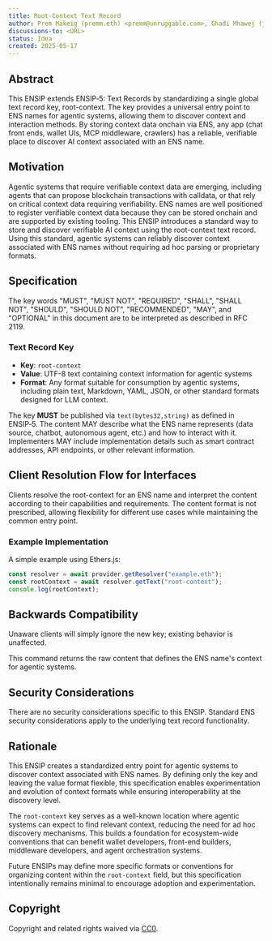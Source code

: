 ```yaml
---
title: Root‑Context Text Record
author: Prem Makeig (premm.eth) <premm@unruggable.com>, Ghadi Mhawej (justghadi.eth) <ghadi@justalab.co>
discussions-to: <URL>
status: Idea
created: 2025-05-17
---
```


## Abstract

This ENSIP extends ENSIP‑5: Text Records by standardizing a single global text record key, root-context. The key provides a universal entry point to ENS names for agentic systems, allowing them to discover context and interaction methods. By storing context data onchain via ENS, any app (chat front ends, wallet UIs, MCP middleware, crawlers) has a reliable, verifiable place to discover AI context associated with an ENS name.

## Motivation

Agentic systems that require verifiable context data are emerging, including agents that can propose blockchain transactions with calldata, or that rely on critical context data requiring verifiability. ENS names are well positioned to register verifiable context data because they can be stored onchain and are supported by existing tooling. This ENSIP introduces a standard way to store and discover verifiable AI context using the root-context text record. Using this standard, agentic systems can reliably discover context associated with ENS names without requiring ad hoc parsing or proprietary formats.

## Specification

The key words "MUST", "MUST NOT", "REQUIRED", "SHALL", "SHALL NOT", "SHOULD", "SHOULD NOT", "RECOMMENDED", "MAY", and "OPTIONAL" in this document are to be interpreted as described in RFC 2119.

### Text Record Key

- **Key**: `root-context`
- **Value**: UTF-8 text containing context information for agentic systems
- **Format**: Any format suitable for consumption by agentic systems, including plain text, Markdown, YAML, JSON, or other standard formats designed for LLM context.

The key **MUST** be published via `text(bytes32,string)` as defined in ENSIP‑5. The content MAY describe what the ENS name represents (data source, chatbot, autonomous agent, etc.) and how to interact with it. Implementers MAY include implementation details such as smart contract addresses, API endpoints, or other relevant information.

## Client Resolution Flow for Interfaces

Clients resolve the root-context for an ENS name and interpret the content according to their capabilities and requirements. The content format is not prescribed, allowing flexibility for different use cases while maintaining the common entry point.

### Example Implementation

A simple example using Ethers.js:

```js
const resolver = await provider.getResolver("example.eth");
const rootContext = await resolver.getText("root-context");
console.log(rootContext);
```

## Backwards Compatibility

Unaware clients will simply ignore the new key; existing behavior is unaffected.

This command returns the raw content that defines the ENS name's context for agentic systems.

## Security Considerations

There are no security considerations specific to this ENSIP. Standard ENS security considerations apply to the underlying text record functionality.

## Rationale

This ENSIP creates a standardized entry point for agentic systems to discover context associated with ENS names. By defining only the key and leaving the value format flexible, this specification enables experimentation and evolution of context formats while ensuring interoperability at the discovery level.

The `root-context` key serves as a well-known location where agentic systems can expect to find relevant context, reducing the need for ad hoc discovery mechanisms. This builds a foundation for ecosystem-wide conventions that can benefit wallet developers, front-end builders, middleware developers, and agent orchestration systems.

Future ENSIPs may define more specific formats or conventions for organizing content within the `root-context` field, but this specification intentionally remains minimal to encourage adoption and experimentation.

## Copyright

Copyright and related rights waived via [CC0](https://creativecommons.org/publicdomain/zero/1.0/).
